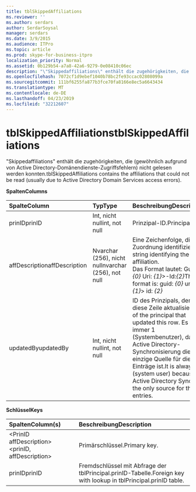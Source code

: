 ```yaml
---
title: tblSkippedAffiliations
ms.reviewer: ''
ms.author: serdars
author: SerdarSoysal
manager: serdars
ms.date: 3/9/2015
ms.audience: ITPro
ms.topic: article
ms.prod: skype-for-business-itpro
localization_priority: Normal
ms.assetid: 0b129b54-a7a8-42a6-9279-0e08410c06ec
description: "\"Skippedaffiliations\" enthält die zugehörigkeiten, die (gewöhnlich aufgrund von Active Directory-Domänendienste-Zugriffsfehlern) nicht gelesen werden konnten."
ms.openlocfilehash: 7072cf1d9ebef1040b78bc2fe93ccac02808099a
ms.sourcegitcommit: 111bf6255fa877b3fce70fa8166e8ec5a6643434
ms.translationtype: MT
ms.contentlocale: de-DE
ms.lasthandoff: 04/23/2019
ms.locfileid: "32212607"
---
```

# <a name="tblskippedaffiliations"></a><span data-ttu-id="d9223-103">tblSkippedAffiliations</span><span class="sxs-lookup"><span data-stu-id="d9223-103">tblSkippedAffiliations</span></span>
 
<span data-ttu-id="d9223-104">"Skippedaffiliations" enthält die zugehörigkeiten, die (gewöhnlich aufgrund von Active Directory-Domänendienste-Zugriffsfehlern) nicht gelesen werden konnten.</span><span class="sxs-lookup"><span data-stu-id="d9223-104">tblSkippedAffiliations contains the affiliations that could not be read (usually due to Active Directory Domain Services access errors).</span></span>
  
<span data-ttu-id="d9223-105">**Spalten**</span><span class="sxs-lookup"><span data-stu-id="d9223-105">**Columns**</span></span>

|<span data-ttu-id="d9223-106">**Spalte**</span><span class="sxs-lookup"><span data-stu-id="d9223-106">**Column**</span></span>|<span data-ttu-id="d9223-107">**Typ**</span><span class="sxs-lookup"><span data-stu-id="d9223-107">**Type**</span></span>|<span data-ttu-id="d9223-108">**Beschreibung**</span><span class="sxs-lookup"><span data-stu-id="d9223-108">**Description**</span></span>|
|:-----|:-----|:-----|
|<span data-ttu-id="d9223-109">prinID</span><span class="sxs-lookup"><span data-stu-id="d9223-109">prinID</span></span>  <br/> |<span data-ttu-id="d9223-110">Int, nicht null</span><span class="sxs-lookup"><span data-stu-id="d9223-110">int, not null</span></span>  <br/> |<span data-ttu-id="d9223-111">Prinzipal-ID.</span><span class="sxs-lookup"><span data-stu-id="d9223-111">Principal ID.</span></span>  <br/> |
|<span data-ttu-id="d9223-112">affDescription</span><span class="sxs-lookup"><span data-stu-id="d9223-112">affDescription</span></span>  <br/> |<span data-ttu-id="d9223-113">Nvarchar (256), nicht null</span><span class="sxs-lookup"><span data-stu-id="d9223-113">nvarchar (256), not null</span></span>  <br/> |<span data-ttu-id="d9223-114">Eine Zeichenfolge, die die Zuordnung identifiziert.</span><span class="sxs-lookup"><span data-stu-id="d9223-114">A string identifying the affiliation.</span></span>  <br/> <span data-ttu-id="d9223-115">Das Format lautet: Guid: _{0}_ Uri: _{1}_>-Id:_{2}_</span><span class="sxs-lookup"><span data-stu-id="d9223-115">The format is: guid:  _{0}_ uri: _{1}_> id:  _{2}_</span></span> <br/> |
|<span data-ttu-id="d9223-116">updatedBy</span><span class="sxs-lookup"><span data-stu-id="d9223-116">updatedBy</span></span>  <br/> |<span data-ttu-id="d9223-117">Int, nicht null</span><span class="sxs-lookup"><span data-stu-id="d9223-117">int, not null</span></span>  <br/> |<span data-ttu-id="d9223-118">ID des Prinzipals, der diese Zeile aktualisiert.</span><span class="sxs-lookup"><span data-stu-id="d9223-118">ID of the principal that updated this row.</span></span> <span data-ttu-id="d9223-119">Es ist immer 1 (Systembenutzer), da Active Directory-Synchronisierung die einzige Quelle für diese Einträge ist.</span><span class="sxs-lookup"><span data-stu-id="d9223-119">It is always 1 (system user) because Active Directory Sync is the only source for these entries.</span></span>  <br/> |
   
<span data-ttu-id="d9223-120">**Schlüssel**</span><span class="sxs-lookup"><span data-stu-id="d9223-120">**Keys**</span></span>

|<span data-ttu-id="d9223-121">**Spalten**</span><span class="sxs-lookup"><span data-stu-id="d9223-121">**Column(s)**</span></span>|<span data-ttu-id="d9223-122">**Beschreibung**</span><span class="sxs-lookup"><span data-stu-id="d9223-122">**Description**</span></span>|
|:-----|:-----|
|<span data-ttu-id="d9223-123">\<PrinID affDescription\></span><span class="sxs-lookup"><span data-stu-id="d9223-123">\<prinID, affDescription\></span></span>  <br/> |<span data-ttu-id="d9223-124">Primärschlüssel.</span><span class="sxs-lookup"><span data-stu-id="d9223-124">Primary key.</span></span>  <br/> |
|<span data-ttu-id="d9223-125">prinID</span><span class="sxs-lookup"><span data-stu-id="d9223-125">prinID</span></span>  <br/> |<span data-ttu-id="d9223-126">Fremdschlüssel mit Abfrage der tblPrincipal.prinID-Tabelle.</span><span class="sxs-lookup"><span data-stu-id="d9223-126">Foreign key with lookup in tblPrincipal.prinID table.</span></span>  <br/> |
   

